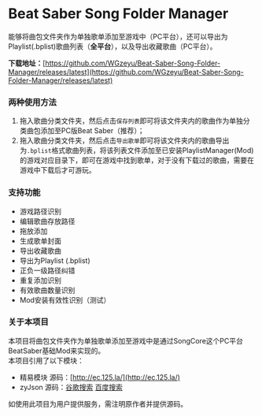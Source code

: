 
# Beat Saber Song Folder Manager
能够将曲包文件夹作为单独歌单添加至游戏中（PC平台），还可以导出为Playlist(.bplist)歌曲列表（**全平台**），以及导出收藏歌曲（PC平台）。

**下载地址：**[https://github.com/WGzeyu/Beat-Saber-Song-Folder-Manager/releases/latest](https://github.com/WGzeyu/Beat-Saber-Song-Folder-Manager/releases/latest)

### 两种使用方法
1. 拖入歌曲分类文件夹，然后点击`保存列表`即可将该文件夹内的歌曲作为单独分类曲包添加至PC版Beat Saber（推荐）；
2. 拖入歌曲分类文件夹，然后点击`导出歌单`即可将该文件夹内的歌曲导出为`.bplist`格式歌曲列表，将该列表文件添加至已安装PlaylistManager(Mod)的游戏对应目录下，即可在游戏中找到歌单，对于没有下载过的歌曲，需要在游戏中下载后才可游玩。

### 支持功能
* 游戏路径识别
* 编辑歌曲存放路径
* 拖放添加
* 生成歌单封面
* 导出收藏歌曲
* 导出为Playlist (.bplist)
* 正负一级路径纠错
* 重复添加识别
* 有效歌曲数量识别
* Mod安装有效性识别（测试）

### 关于本项目
本项目将曲包文件夹作为单独歌单添加至游戏中是通过SongCore这个PC平台BeatSaber基础Mod来实现的。  
本项目引用了以下模块：  
* 精易模块 源码：[http://ec.125.la/](http://ec.125.la/)
* zyJson 源码：[谷歌搜索](https://www.google.com/search?q=%E6%98%93%E8%AF%AD%E8%A8%80+zyjson&nfpr=1) [百度搜索](https://www.baidu.com/s?wd=%E6%98%93%E8%AF%AD%E8%A8%80%20zyjson)

如使用此项目为用户提供服务，需注明原作者并提供源码。
